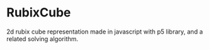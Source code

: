 # RubixCube
2d rubix cube representation made in javascript with p5 library, and a related solving algorithm.
